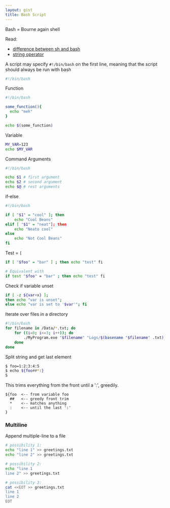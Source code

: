 ```yaml
---
layout: gist
title: Bash Script
---
```


Bash = Bourne again shell

Read:
- [difference between sh and bash](https://stackoverflow.com/questions/5725296/difference-between-sh-and-bash)
- [string operator](https://www.linuxjournal.com/article/8919)

A script may specify `#!/bin/bash` on the first line, meaning that the script should always be run with bash
```sh
#!/bin/bash
```

Function
```sh
#!/bin/bash

some_function(){
  echo "meh"
}

echo $(some_function)
```

Variable
```sh
MY_VAR=123
echo $MY_VAR
```

Command Arguments
```sh
#!/bin/bash

echo $1 # first argument
echo $2 # second argument
echo $@ # rest arguments
```

if-else
```sh
#!/bin/bash

if [ "$1" = "cool" ]; then
    echo "Cool Beans"
elif [ "$1" = "neat"]; then
    echo "Neato cool"
else
    echo "Not Cool Beans"
fi
```


Test = `[`
```sh
if [ "$foo" = "bar" ] ; then echo "test" fi

# Equivalent with
if test "$foo" = "bar" ; then echo "test" fi
```

Check if variable unset
```sh
if [ -z ${var+x} ];
then echo "var is unset";
else echo "var is set to '$var'"; fi
```

Iterate over files in a directory
```sh
#!/bin/bash
for filename in /Data/*.txt; do
    for ((i=0; i<=3; i++)); do
        ./MyProgram.exe "$filename" "Logs/$(basename "$filename" .txt)_Log$i.txt"
    done
done
```

Split string and get last element
```sh
$ foo=1:2:3:4:5
$ echo ${foo##*:}
5
```

This trims everything from the front until a ':', greedily.
```
${foo  <-- from variable foo
  ##   <-- greedy front trim
  *    <-- matches anything
  :    <-- until the last ':'
}
```


### Multiline

Append multiple-line to a file
```sh
# possibility 1:
echo "line 1" >> greetings.txt
echo "line 2" >> greetings.txt

# possibility 2:
echo "line 1
line 2" >> greetings.txt

# possibility 3:
cat <<EOT >> greetings.txt
line 1
line 2
EOT
```
